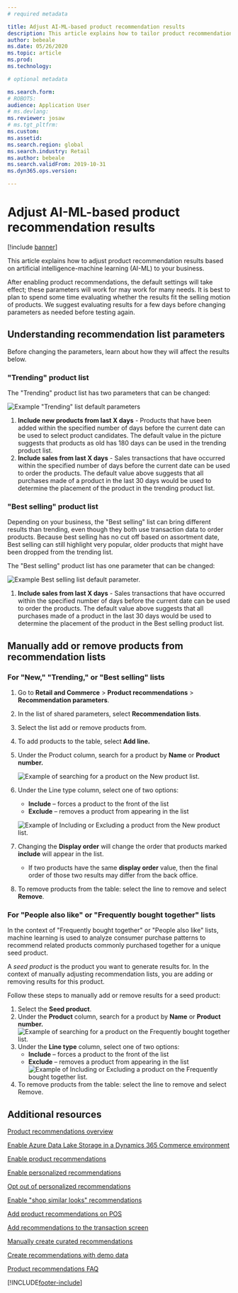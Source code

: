 ```yaml
---
# required metadata

title: Adjust AI-ML-based product recommendation results
description: This article explains how to tailor product recommendation results based on artificial intelligence-machine learning (AI-ML) to your business. 
author: bebeale
ms.date: 05/26/2020
ms.topic: article
ms.prod: 
ms.technology: 

# optional metadata

ms.search.form: 
# ROBOTS: 
audience: Application User
# ms.devlang: 
ms.reviewer: josaw
# ms.tgt_pltfrm: 
ms.custom: 
ms.assetid: 
ms.search.region: global
ms.search.industry: Retail
ms.author: bebeale
ms.search.validFrom: 2019-10-31
ms.dyn365.ops.version: 

---
```


# Adjust AI-ML-based product recommendation results


[!include [banner](includes/banner.md)]

This article explains how to adjust product recommendation results based on artificial intelligence-machine learning (AI-ML) to your business. 

After enabling product recommendations, the default settings will take effect; these parameters will work for may work for many needs. It is best to plan to spend some time evaluating whether the results fit the selling motion of products. We suggest evaluating results for a few days before changing parameters as needed before testing again. 

## Understanding recommendation list parameters

Before changing the parameters, learn about how they will affect the results below.

### "Trending" product list

The "Trending" product list has two parameters that can be changed:

![Example "Trending" list default parameters](./media/exampletrendingparameters.png)

1. **Include new products from last X days** - Products that have been added within the specified number of days before the current date can be used to select product candidates. The default value in the picture suggests that products as old has 180 days can be used in the trending product list.
1. **Include sales from last X days** - Sales transactions that have occurred within the specified number of days before the current date can be used to order the products. The default value above suggests that all purchases made of a product in the last 30 days would be used to determine the placement of the product in the trending product list. 

### "Best selling" product list

Depending on your business, the "Best selling" list can bring different results than trending, even though they both use transaction data to order products. Because best selling has no cut off based on assortment date, Best selling can still highlight very popular, older products that might have been dropped from the trending list. 

The "Best selling" product list has one parameter that can be changed:

![Example Best selling list default parameter.](./media/examplebestsellingparameters.PNG)

1. **Include sales from last X days** - Sales transactions that have occurred within the specified number of days before the current date can be used to order the products. The default value above suggests that all purchases made of a product in the last 30 days would be used to determine the placement of the product in the Best selling product list. 

## Manually add or remove products from recommendation lists

### For "New," "Trending," or "Best selling" lists

1.	Go to **Retail and Commerce** > **Product recommendations** > **Recommendation parameters**.
1.	In the list of shared parameters, select **Recommendation lists**.
1.	Select the list add or remove products from.
1.	To add products to the table, select **Add line.** 
1.	Under the Product column, search for a product by **Name** or **Product number.**

    ![Example of searching for a product on the New product list.](./media/examplenewlistconfiguration1.png)

1.	Under the Line type column, select one of two options:
    -	**Include** – forces a product to the front of the list
    -	**Exclude** – removes a product from appearing in the list
    
    ![Example of Including or Excluding a product from the New product list.](./media/examplenewlistconfiguration2.png)

1.	Changing the **Display order** will change the order that products marked **include** will appear in the list.
    - If two products have the same **display order** value, then the final order of those two results may differ from the back office.
1.	To remove products from the table: select the line to remove and select **Remove**.


### For "People also like" or "Frequently bought together" lists

In the context of "Frequently bought together" or "People also like" lists, machine learning is used to analyze consumer purchase patterns to recommend related products commonly purchased together for a unique seed product. 
 
A *seed product* is the product you want to generate results for. In the context of manually adjusting recommendation lists, you are adding or removing results for this product. 

Follow these steps to manually add or remove results for a seed product:
1.	Select the **Seed product**. 
1.	Under the **Product** column, search for a product by **Name** or **Product number.**
![Example of searching for a product on the Frequently bought together list.](./media/exampleFBTlistconfiguration1.png)
1. Under the **Line type** column, select one of two options:
    - **Include** – forces a product to the front of the list
    - **Exclude** – removes a product from appearing in the list     
![Example of Including or Excluding a product on the Frequently bought together list.](./media/exampleFBTlistconfiguration2.png)
1.	To remove products from the table: select the line to remove and select Remove.


## Additional resources

[Product recommendations overview](product-recommendations.md)

[Enable Azure Data Lake Storage in a Dynamics 365 Commerce environment](enable-adls-environment.md)

[Enable product recommendations](enable-product-recommendations.md)

[Enable personalized recommendations](personalized-recommendations.md)

[Opt out of personalized recommendations](opt-out-personalization.md)

[Enable "shop similar looks" recommendations](shop-similar-looks.md)

[Add product recommendations on POS](product.md)

[Add recommendations to the transaction screen](add-recommendations-control-pos-screen.md)

[Manually create curated recommendations](create-editorial-recommendation-lists.md)

[Create recommendations with demo data](product-recommendations-demo-data.md)

[Product recommendations FAQ](faq-recommendations.md)


[!INCLUDE[footer-include](../includes/footer-banner.md)]
